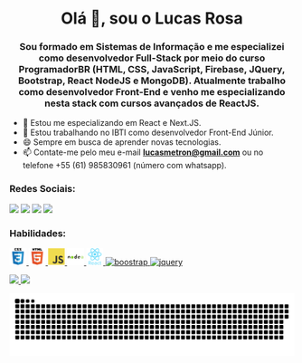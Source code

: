 <!-- ### Hi there 👋
**lucasmetron/lucasmetron** is a ✨ _special_ ✨ repository because its `README.md` (this file) appears on your GitHub profile.

Here are some ideas to get you started:

- 🔭 I’m currently working on ...
- 🌱 I’m currently learning ...
- 👯 I’m looking to collaborate on ...
- 🤔 I’m looking for help with ...
- 💬 Ask me about ...
- 📫 How to reach me: ...
- 😄 Pronouns: ...
- ⚡ Fun fact: ...
-->

<h1 align="center">Olá 👋, sou o Lucas Rosa</h1>
<h3 align="center">Sou formado em Sistemas de Informação e me especializei como desenvolvedor Full-Stack por meio do curso ProgramadorBR (HTML, CSS, JavaScript, Firebase, JQuery, Bootstrap, React NodeJS e MongoDB). Atualmente trabalho como desenvolvedor Front-End e venho me especializando nesta stack com cursos avançados de ReactJS.</h3>

- 🌱 Estou me especializando em React e Next.JS.
- 👯 Estou trabalhando no IBTI como desenvolvedor Front-End Júnior.
- 😄 Sempre em busca de aprender novas tecnologias.
- 📫 Contate-me pelo meu e-mail **lucasmetron@gmail.com** ou no telefone +55 (61) 985830961 (número com whatsapp).  
 
<h3 align="left">Redes Sociais:</h3>
 <a href="https://www.linkedin.com/in/lucas-rosa-058683102/" target="_blank"><img src="https://img.shields.io/badge/-LinkedIn-%230077B5?style=for-the-badge&logo=linkedin&logoColor=white" target="_blank"></a>  
   <a href="https://api.whatsapp.com/send?phone=5561985830961" target="_blank"><img src="https://img.shields.io/badge/WhatsApp-25D366?style=for-the-badge&logo=whatsapp&logoColor=white" target="_blank"></a> 
 <a href="https://www.instagram.com/lucas_mrosa/" target="_blank"><img src="https://img.shields.io/badge/-Instagram-%23E4405F?style=for-the-badge&logo=instagram&logoColor=white" target="_blank"></a>
<a href="https://www.facebook.com/lucas.rosa.50767" target="_blank"><img src="https://img.shields.io/badge/Facebook-1877F2?style=for-the-badge&logo=facebook&logoColor=white"></a>

<h3 align="left">Habilidades:</h3>
<p align="left"> <a href="https://www.w3schools.com/css/" target="_blank"> <img src="https://raw.githubusercontent.com/devicons/devicon/master/icons/css3/css3-original-wordmark.svg" alt="css3" width="30" height="30"/> </a> <a href="https://www.w3.org/html/" target="_blank"> <img src="https://raw.githubusercontent.com/devicons/devicon/master/icons/html5/html5-original-wordmark.svg" alt="html5" width="30" height="30"/> </a> <a href="https://developer.mozilla.org/en-US/docs/Web/JavaScript" target="_blank"> <img src="https://raw.githubusercontent.com/devicons/devicon/master/icons/javascript/javascript-original.svg" alt="javascript" width="30" height="30"/> </a> <a href="https://nodejs.org" target="_blank"> <img src="https://raw.githubusercontent.com/devicons/devicon/master/icons/nodejs/nodejs-original-wordmark.svg" alt="nodejs" width="30" height="30"/> </a> <a href="https://reactjs.org/" target="_blank"> <img src="https://raw.githubusercontent.com/devicons/devicon/master/icons/react/react-original-wordmark.svg" alt="react" width="30" height="30"/> </a> <a href=https://getbootstrap.com/ target="_blank"> <img src="https://getbootstrap.com.br/docs/4.1/assets/img/bootstrap-stack.png" alt="boostrap" width="30" height="30"/> </a> <a href=https://jquery.com/ target="_blank"> <img src="https://www.pikpng.com/pngl/m/440-4404136_jquery-jquery-logo-transparent-background-clipart.png" alt="jquery" width="30" height="30"/> </a> </p>


<div>
  <a href="https://github.com/lucasmetron?tab=repositories">
  <img height="180em" src="https://github-readme-stats.vercel.app/api?username=lucasmetron&show_icons=true&theme=react&include_all_commits=true&count_private=true"/>
  <img height="180em" src="https://github-readme-stats.vercel.app/api/top-langs/?username=lucasmetron&layout=compact&langs_count=7&theme=react"/>
</div>
 
 ![Snake animation](https://github.com/Thiagobiscoito/Thiagobiscoito/blob/output/github-contribution-grid-snake.svg)
 

